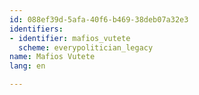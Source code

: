 ```yaml
---
id: 088ef39d-5afa-40f6-b469-38deb07a32e3
identifiers:
- identifier: mafios_vutete
  scheme: everypolitician_legacy
name: Mafios Vutete
lang: en

---
```

